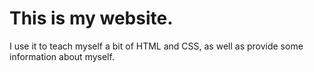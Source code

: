 # This is my website.
I use it to teach myself a bit of HTML and CSS, as well as provide some information about myself.
